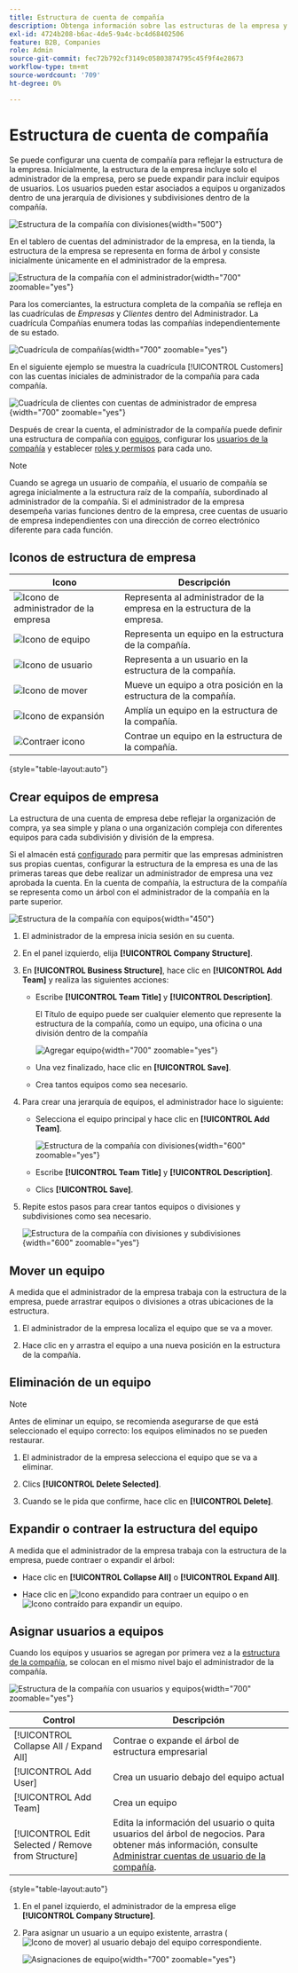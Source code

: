 ```yaml
---
title: Estructura de cuenta de compañía
description: Obtenga información sobre las estructuras de la empresa y cómo un administrador de la empresa puede definirlas para admitir sus flujos de trabajo y políticas empresariales.
exl-id: 4724b208-b6ac-4de5-9a4c-bc4d68402506
feature: B2B, Companies
role: Admin
source-git-commit: fec72b792cf3149c05803874795c45f9f4e28673
workflow-type: tm+mt
source-wordcount: '709'
ht-degree: 0%

---
```


# Estructura de cuenta de compañía

Se puede configurar una cuenta de compañía para reflejar la estructura de la empresa. Inicialmente, la estructura de la empresa incluye solo el administrador de la empresa, pero se puede expandir para incluir equipos de usuarios. Los usuarios pueden estar asociados a equipos u organizados dentro de una jerarquía de divisiones y subdivisiones dentro de la compañía.

![Estructura de la compañía con divisiones](./assets/company-structure-diagram.svg){width="500"}

En el tablero de cuentas del administrador de la empresa, en la tienda, la estructura de la empresa se representa en forma de árbol y consiste inicialmente únicamente en el administrador de la empresa.

![Estructura de la compañía con el administrador](./assets/company-structure-tree-admin.png){width="700" zoomable="yes"}

Para los comerciantes, la estructura completa de la compañía se refleja en las cuadrículas de _Empresas_ y _Clientes_ dentro del Administrador. La cuadrícula Compañías enumera todas las compañías independientemente de su estado.

![Cuadrícula de compañías](./assets/companies-grid.png){width="700" zoomable="yes"}

En el siguiente ejemplo se muestra la cuadrícula [!UICONTROL Customers] con las cuentas iniciales de administrador de la compañía para cada compañía.

![Cuadrícula de clientes con cuentas de administrador de empresa](./assets/company-admin-user-account.png){width="700" zoomable="yes"}

Después de crear la cuenta, el administrador de la compañía puede definir una estructura de compañía con [equipos](account-company-structure.md), configurar los [usuarios de la compañía](account-company-users.md) y establecer [roles y permisos](account-company-roles-permissions.md) para cada uno.

>[!NOTE]
>
>Cuando se agrega un usuario de compañía, el usuario de compañía se agrega inicialmente a la estructura raíz de la compañía, subordinado al administrador de la compañía. Si el administrador de la empresa desempeña varias funciones dentro de la empresa, cree cuentas de usuario de empresa independientes con una dirección de correo electrónico diferente para cada función.

## Iconos de estructura de empresa

| Icono | Descripción |
| ---- | ----------------- |
| ![Icono de administrador de la empresa](./assets/company-icon-admin.png) | Representa al administrador de la empresa en la estructura de la empresa. |
| ![Icono de equipo](./assets/company-icon-team.png) | Representa un equipo en la estructura de la compañía. |
| ![Icono de usuario](./assets/company-icon-user.png) | Representa a un usuario en la estructura de la compañía. |
| ![Icono de mover](./assets/company-icon-move.png) | Mueve un equipo a otra posición en la estructura de la compañía. |
| ![Icono de expansión](./assets/company-icon-expand.png) | Amplía un equipo en la estructura de la compañía. |
| ![Contraer icono](./assets/company-icon-collapse.png) | Contrae un equipo en la estructura de la compañía. |

{style="table-layout:auto"}

## Crear equipos de empresa

La estructura de una cuenta de empresa debe reflejar la organización de compra, ya sea simple y plana o una organización compleja con diferentes equipos para cada subdivisión y división de la empresa.

Si el almacén está [configurado](enable-basic-features.md) para permitir que las empresas administren sus propias cuentas, configurar la estructura de la empresa es una de las primeras tareas que debe realizar un administrador de empresa una vez aprobada la cuenta. En la cuenta de compañía, la estructura de la compañía se representa como un árbol con el administrador de la compañía en la parte superior.

![Estructura de la compañía con equipos](./assets/company-structure-teams-diagram.svg){width="450"}

1. El administrador de la empresa inicia sesión en su cuenta.

1. En el panel izquierdo, elija **[!UICONTROL Company Structure]**.

1. En **[!UICONTROL Business Structure]**, hace clic en **[!UICONTROL Add Team]** y realiza las siguientes acciones:

   - Escribe **[!UICONTROL Team Title]** y **[!UICONTROL Description]**.

     El Título de equipo puede ser cualquier elemento que represente la estructura de la compañía, como un equipo, una oficina o una división dentro de la compañía

     ![Agregar equipo](./assets/company-structure-add-team.png){width="700" zoomable="yes"}

   - Una vez finalizado, hace clic en **[!UICONTROL Save]**.

   - Crea tantos equipos como sea necesario.

1. Para crear una jerarquía de equipos, el administrador hace lo siguiente:

   - Selecciona el equipo principal y hace clic en **[!UICONTROL Add Team]**.

     ![Estructura de la compañía con divisiones](./assets/company-structure-northwest-division.png){width="600" zoomable="yes"}

   - Escribe **[!UICONTROL Team Title]** y **[!UICONTROL Description]**.

   - Clics **[!UICONTROL Save]**.

1. Repite estos pasos para crear tantos equipos o divisiones y subdivisiones como sea necesario.

   ![Estructura de la compañía con divisiones y subdivisiones](./assets/company-structure-divisions.png){width="600" zoomable="yes"}

## Mover un equipo

A medida que el administrador de la empresa trabaja con la estructura de la empresa, puede arrastrar equipos o divisiones a otras ubicaciones de la estructura.

1. El administrador de la empresa localiza el equipo que se va a mover.

1. Hace clic en y arrastra el equipo a una nueva posición en la estructura de la compañía.

## Eliminación de un equipo

>[!NOTE]
>
>Antes de eliminar un equipo, se recomienda asegurarse de que está seleccionado el equipo correcto: los equipos eliminados no se pueden restaurar.

1. El administrador de la empresa selecciona el equipo que se va a eliminar.

1. Clics **[!UICONTROL Delete Selected]**.

1. Cuando se le pida que confirme, hace clic en **[!UICONTROL Delete]**.

## Expandir o contraer la estructura del equipo

A medida que el administrador de la empresa trabaja con la estructura de la empresa, puede contraer o expandir el árbol:

- Hace clic en **[!UICONTROL Collapse All]** o **[!UICONTROL Expand All]**.

- Hace clic en ![Icono expandido](../assets/icon-display-collapse.png) para contraer un equipo o en ![Icono contraído](../assets/icon-display-expand.png) para expandir un equipo.

## Asignar usuarios a equipos

Cuando los equipos y usuarios se agregan por primera vez a la [estructura de la compañía](account-company-structure.md), se colocan en el mismo nivel bajo el administrador de la compañía.

![Estructura de la compañía con usuarios y equipos](./assets/company-users-added.png){width="700" zoomable="yes"}

| Control | Descripción |
|--- |--- |
| [!UICONTROL Collapse All / Expand All] | Contrae o expande el árbol de estructura empresarial |
| [!UICONTROL Add User] | Crea un usuario debajo del equipo actual |
| [!UICONTROL Add Team] | Crea un equipo |
| [!UICONTROL Edit Selected / Remove from Structure] | Edita la información del usuario o quita usuarios del árbol de negocios. Para obtener más información, consulte [Administrar cuentas de usuario de la compañía](account-company-users.md). |

{style="table-layout:auto"}

1. En el panel izquierdo, el administrador de la empresa elige **[!UICONTROL Company Structure]**.

1. Para asignar un usuario a un equipo existente, arrastra (![Icono de mover](../assets/icon-move.png)) al usuario debajo del equipo correspondiente.

   ![Asignaciones de equipo](./assets/company-structure-teams-users-assigned.png){width="700" zoomable="yes"}
